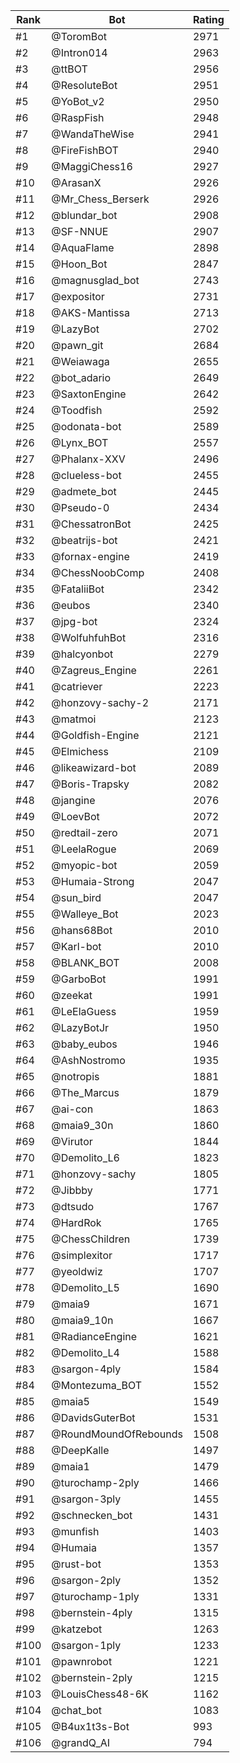 Rank|Bot|Rating
---|---|---
#1|@ToromBot|2971
#2|@Intron014|2963
#3|@ttBOT|2956
#4|@ResoluteBot|2951
#5|@YoBot_v2|2950
#6|@RaspFish|2948
#7|@WandaTheWise|2941
#8|@FireFishBOT|2940
#9|@MaggiChess16|2927
#10|@ArasanX|2926
#11|@Mr_Chess_Berserk|2926
#12|@blundar_bot|2908
#13|@SF-NNUE|2907
#14|@AquaFlame|2898
#15|@Hoon_Bot|2847
#16|@magnusglad_bot|2743
#17|@expositor|2731
#18|@AKS-Mantissa|2713
#19|@LazyBot|2702
#20|@pawn_git|2684
#21|@Weiawaga|2655
#22|@bot_adario|2649
#23|@SaxtonEngine|2642
#24|@Toodfish|2592
#25|@odonata-bot|2589
#26|@Lynx_BOT|2557
#27|@Phalanx-XXV|2496
#28|@clueless-bot|2455
#29|@admete_bot|2445
#30|@Pseudo-0|2434
#31|@ChessatronBot|2425
#32|@beatrijs-bot|2421
#33|@fornax-engine|2419
#34|@ChessNoobComp|2408
#35|@FataliiBot|2342
#36|@eubos|2340
#37|@jpg-bot|2324
#38|@WolfuhfuhBot|2316
#39|@halcyonbot|2279
#40|@Zagreus_Engine|2261
#41|@catriever|2223
#42|@honzovy-sachy-2|2171
#43|@matmoi|2123
#44|@Goldfish-Engine|2121
#45|@Elmichess|2109
#46|@likeawizard-bot|2089
#47|@Boris-Trapsky|2082
#48|@jangine|2076
#49|@LoevBot|2072
#50|@redtail-zero|2071
#51|@LeelaRogue|2069
#52|@myopic-bot|2059
#53|@Humaia-Strong|2047
#54|@sun_bird|2047
#55|@Walleye_Bot|2023
#56|@hans68Bot|2010
#57|@Karl-bot|2010
#58|@BLANK_BOT|2008
#59|@GarboBot|1991
#60|@zeekat|1991
#61|@LeElaGuess|1959
#62|@LazyBotJr|1950
#63|@baby_eubos|1946
#64|@AshNostromo|1935
#65|@notropis|1881
#66|@The_Marcus|1879
#67|@ai-con|1863
#68|@maia9_30n|1860
#69|@Virutor|1844
#70|@Demolito_L6|1823
#71|@honzovy-sachy|1805
#72|@Jibbby|1771
#73|@dtsudo|1767
#74|@HardRok|1765
#75|@ChessChildren|1739
#76|@simplexitor|1717
#77|@yeoldwiz|1707
#78|@Demolito_L5|1690
#79|@maia9|1671
#80|@maia9_10n|1667
#81|@RadianceEngine|1621
#82|@Demolito_L4|1588
#83|@sargon-4ply|1584
#84|@Montezuma_BOT|1552
#85|@maia5|1549
#86|@DavidsGuterBot|1531
#87|@RoundMoundOfRebounds|1508
#88|@DeepKalle|1497
#89|@maia1|1479
#90|@turochamp-2ply|1466
#91|@sargon-3ply|1455
#92|@schnecken_bot|1431
#93|@munfish|1403
#94|@Humaia|1357
#95|@rust-bot|1353
#96|@sargon-2ply|1352
#97|@turochamp-1ply|1331
#98|@bernstein-4ply|1315
#99|@katzebot|1263
#100|@sargon-1ply|1233
#101|@pawnrobot|1221
#102|@bernstein-2ply|1215
#103|@LouisChess48-6K|1162
#104|@chat_bot|1083
#105|@B4ux1t3s-Bot|993
#106|@grandQ_AI|794
